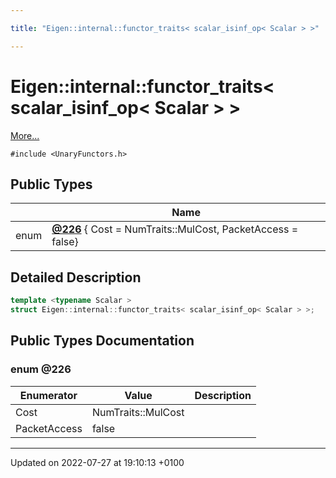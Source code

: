 ```yaml
---

title: "Eigen::internal::functor_traits< scalar_isinf_op< Scalar > >"

---
```


# Eigen::internal::functor_traits< scalar_isinf_op< Scalar > >



 [More...](#detailed-description)


`#include <UnaryFunctors.h>`

## Public Types

|                | Name           |
| -------------- | -------------- |
| enum| **[@226](http://example.org/classes/structeigen_1_1internal_1_1functor__traits_3_01scalar__isinf__op_3_01scalar_01_4_01_4/#enum-@226)** { Cost = NumTraits<Scalar>::MulCost, PacketAccess = false} |

## Detailed Description

```cpp
template <typename Scalar >
struct Eigen::internal::functor_traits< scalar_isinf_op< Scalar > >;
```

## Public Types Documentation

### enum @226

| Enumerator | Value | Description |
| ---------- | ----- | ----------- |
| Cost | NumTraits<Scalar>::MulCost|   |
| PacketAccess | false|   |




-------------------------------

Updated on 2022-07-27 at 19:10:13 +0100